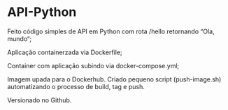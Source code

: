 # API-Python

Feito código simples de API em Python com rota /hello retornando “Ola, mundo“;

Aplicação containerzada via Dockerfile;

Container com aplicação subindo via docker-compose.yml;

Imagem upada para o Dockerhub. Criado pequeno script (push-image.sh) automatizando o processo de build, tag e push.

Versionado no Github.

